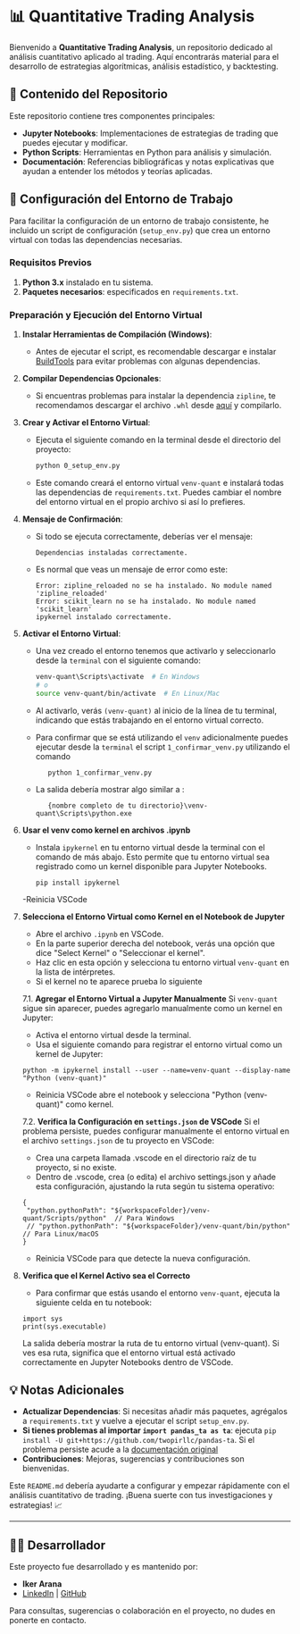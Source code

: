 # 📊 Quantitative Trading Analysis

Bienvenido a **Quantitative Trading Analysis**, un repositorio dedicado al análisis cuantitativo aplicado al trading. Aquí encontrarás material para el desarrollo de estrategias algorítmicas, análisis estadístico, y backtesting.

## 📁 Contenido del Repositorio

Este repositorio contiene tres componentes principales:

- **Jupyter Notebooks**: Implementaciones de estrategias de trading que puedes ejecutar y modificar.
- **Python Scripts**: Herramientas en Python para análisis y simulación.
- **Documentación**: Referencias bibliográficas y notas explicativas que ayudan a entender los métodos y teorías aplicadas.

## 🚀 Configuración del Entorno de Trabajo

Para facilitar la configuración de un entorno de trabajo consistente, he incluido un script de configuración (`setup_env.py`) que crea un entorno virtual con todas las dependencias necesarias.

### Requisitos Previos

1. **Python 3.x** instalado en tu sistema.
2. **Paquetes necesarios**: especificados en `requirements.txt`. 

### Preparación y Ejecución del Entorno Virtual

1. **Instalar Herramientas de Compilación (Windows)**:
   - Antes de ejecutar el script, es recomendable descargar e instalar [BuildTools](https://visualstudio.microsoft.com/es/visual-cpp-build-tools/) para evitar problemas con algunas dependencias.
   
2. **Compilar Dependencias Opcionales**:
   - Si encuentras problemas para instalar la dependencia `zipline`, te recomendamos descargar el archivo `.whl` desde [aquí](https://github.com/cgohlke/talib-build) y compilarlo.

3. **Crear y Activar el Entorno Virtual**:
   - Ejecuta el siguiente comando en la terminal desde el directorio del proyecto:

     ```bash
     python 0_setup_env.py
     ```

   - Este comando creará el entorno virtual `venv-quant` e instalará todas las dependencias de `requirements.txt`. Puedes cambiar el nombre del entorno virtual en el propio archivo si así lo prefieres.

4. **Mensaje de Confirmación**:
   - Si todo se ejecuta correctamente, deberías ver el mensaje:
     ```
     Dependencias instaladas correctamente.
     ```
   - Es normal que veas un mensaje de error como este:
      ```
      Error: zipline_reloaded no se ha instalado. No module named 'zipline_reloaded'
      Error: scikit_learn no se ha instalado. No module named 'scikit_learn'      
      ipykernel instalado correctamente.
      ```
5. **Activar el Entorno Virtual**:
   - Una vez creado el entorno tenemos que activarlo y seleccionarlo desde la `terminal` con el siguiente comando:

     ```bash
     venv-quant\Scripts\activate  # En Windows
     # o
     source venv-quant/bin/activate  # En Linux/Mac
     ```

   - Al activarlo, verás `(venv-quant)` al inicio de la línea de tu terminal, indicando que estás trabajando en el entorno virtual correcto.
   - Para confirmar que se está utilizando el `venv` adicionalmente puedes ejecutar desde la `terminal` el script `1_confirmar_venv.py` utilizando el comando 
      ```
         python 1_confirmar_venv.py
      ```
   - La salida debería mostrar algo similar a :
      ```
         {nombre completo de tu directorio}\venv-quant\Scripts\python.exe
      ```
   
6. **Usar el venv como kernel en archivos .ipynb**
   - Instala `ipykernel` en tu entorno virtual desde la terminal con el comando de más abajo. Esto permite que tu entorno virtual sea registrado como un kernel disponible para Jupyter Notebooks.
   
      ```
      pip install ipykernel
      ```
   -Reinicia VSCode
7. **Selecciona el Entorno Virtual como Kernel en el Notebook de Jupyter**
   - Abre el archivo `.ipynb` en VSCode.
   - En la parte superior derecha del notebook, verás una opción que dice "Select Kernel" o "Seleccionar el kernel".
   - Haz clic en esta opción y selecciona tu entorno virtual `venv-quant` en la lista de intérpretes.
   - Si el kernel no te aparece prueba lo siguiente
  
   7.1. **Agregar el Entorno Virtual a Jupyter Manualmente**
      Si `venv-quant` sigue sin aparecer, puedes agregarlo manualmente como un kernel en Jupyter:
      - Activa el entorno virtual desde la terminal.
      - Usa el siguiente comando para registrar el entorno virtual como un kernel de Jupyter:
      ```
      python -m ipykernel install --user --name=venv-quant --display-name "Python (venv-quant)"
      ```
      - Reinicia VSCode abre el notebook y selecciona "Python (venv-quant)" como kernel.






   7.2. **Verifica la Configuración en `settings.json` de VSCode**
   Si el problema persiste, puedes configurar manualmente el entorno virtual en el archivo `settings.json` de tu proyecto en VSCode:
   - Crea una carpeta llamada .vscode en el directorio raíz de tu proyecto, si no existe.
   - Dentro de .vscode, crea (o edita) el archivo settings.json y añade esta configuración, ajustando la ruta según tu sistema operativo:
   ```
   {
    "python.pythonPath": "${workspaceFolder}/venv-quant/Scripts/python"  // Para Windows
    // "python.pythonPath": "${workspaceFolder}/venv-quant/bin/python"  // Para Linux/macOS
   }
   ```
   - Reinicia VSCode para que detecte la nueva configuración.








8. **Verifica que el Kernel Activo sea el Correcto**
   - Para confirmar que estás usando el entorno `venv-quant`, ejecuta la siguiente celda en tu notebook:
   ```
   import sys
   print(sys.executable)
   ```

   La salida debería mostrar la ruta de tu entorno virtual (venv-quant). Si ves esa ruta, significa que el entorno virtual está activado correctamente en Jupyter Notebooks dentro de VSCode.

 








## 💡 Notas Adicionales

- **Actualizar Dependencias**: Si necesitas añadir más paquetes, agrégalos a `requirements.txt` y vuelve a ejecutar el script `setup_env.py`.
- **Si tienes problemas al importar `import pandas_ta as ta`**: ejecuta ```pip install -U git+https://github.com/twopirllc/pandas-ta```. Si el problema persiste acude a la [documentación original](https://github.com/twopirllc/pandas-ta?tab=readme-ov-file#features)
- **Contribuciones**: Mejoras, sugerencias y contribuciones son bienvenidas.


Este `README.md` debería ayudarte a configurar y empezar rápidamente con el análisis cuantitativo de trading. ¡Buena suerte con tus investigaciones y estrategias! 📈

---


## 👨‍💻 Desarrollador

Este proyecto fue desarrollado y es mantenido por:

- **Iker Arana**
- [LinkedIn](https://www.linkedin.com/in/iker-arana-0ab741a6/) | [GitHub](https://github.com/aranagarapena?tab=repositories)

Para consultas, sugerencias o colaboración en el proyecto, no dudes en ponerte en contacto.

